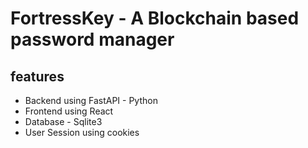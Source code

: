 # FortressKey - A Blockchain based password manager

## features

- Backend using FastAPI - Python
- Frontend using React
- Database - Sqlite3
- User Session using cookies 